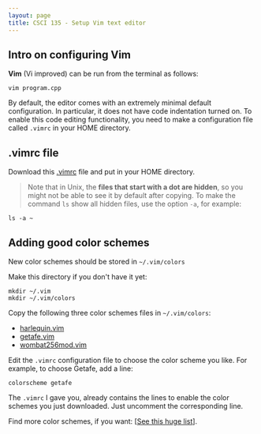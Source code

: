 ```yaml
---
layout: page
title: CSCI 135 - Setup Vim text editor
---
```


## Intro on configuring Vim

**Vim** (Vi improved) can be run from the terminal as follows:

    vim program.cpp

By default, the editor comes with an extremely minimal default configuration.
In particular, it does not have code indentation turned on. 
To enable this code editing functionality, you need to make a configuration file called `.vimrc` in your HOME directory.

## .vimrc file

Download this [.vimrc](.vimrc) file and put in your HOME directory.

>   Note that in Unix, the **files that start with a dot are hidden**, so you might not be able to see it by default
    after copying. To make the command `ls` show all hidden files,
    use the option `-a`, for example:

> 
    ls -a ~

## Adding good color schemes 
New color schemes should be stored in `~/.vim/colors`

Make this directory if you don't have it yet:

    mkdir ~/.vim
    mkdir ~/.vim/colors

Copy the following three color schemes files in `~/.vim/colors`:   

  * [harlequin.vim](https://raw.githubusercontent.com/nielsmadan/harlequin/master/colors/harlequin.vim)
  * [getafe.vim](https://raw.githubusercontent.com/larssmit/vim-getafe/master/colors/getafe.vim)
  * [wombat256mod.vim](https://raw.githubusercontent.com/michalbachowski/vim-wombat256mod/master/colors/wombat256mod.vim)

Edit the `.vimrc` configuration file to choose the color scheme you like. For example, to choose Getafe, add a line:

    colorscheme getafe

The `.vimrc` I gave you, already contains the lines to enable the color schemes you just downloaded. Just uncomment the corresponding line.

Find more color schemes, if you want: \[[See this huge list](http://vimcolors.com/)\].
